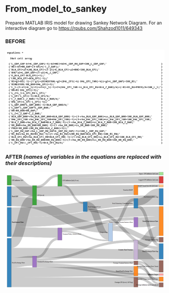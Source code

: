 # From_model_to_sankey
Prepares MATLAB IRIS model for drawing Sankey Network Diagram.
For an interactive diagram go to https://rpubs.com/Shahzod1011/649343

### BEFORE
![Model equations before appying functions](BEFORE.jpg)

### AFTER  *(names of variables in the equatians are replaced with their descriptions)*
![Diagram after appying functions](Transmission2.jpg)
